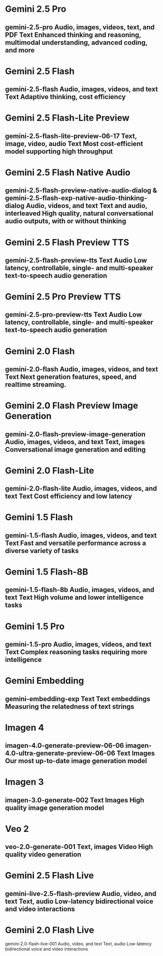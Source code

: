 # Gemini 2.5 Pro
gemini-2.5-pro	Audio, images, videos, text, and PDF	Text	Enhanced thinking and reasoning, multimodal understanding, advanced coding, and more
----
# Gemini 2.5 Flash
gemini-2.5-flash	Audio, images, videos, and text	Text	Adaptive thinking, cost efficiency
---
# Gemini 2.5 Flash-Lite Preview
gemini-2.5-flash-lite-preview-06-17	Text, image, video, audio	Text	Most cost-efficient model supporting high throughput
----
# Gemini 2.5 Flash Native Audio
gemini-2.5-flash-preview-native-audio-dialog &
gemini-2.5-flash-exp-native-audio-thinking-dialog	Audio, videos, and text	Text and audio, interleaved	High quality, natural conversational audio outputs, with or without thinking
----
# Gemini 2.5 Flash Preview TTS
gemini-2.5-flash-preview-tts	Text	Audio	Low latency, controllable, single- and multi-speaker text-to-speech audio generation
----
# Gemini 2.5 Pro Preview TTS
gemini-2.5-pro-preview-tts	Text	Audio	Low latency, controllable, single- and multi-speaker text-to-speech audio generation
----
# Gemini 2.0 Flash
gemini-2.0-flash	Audio, images, videos, and text	Text	Next generation features, speed, and realtime streaming.
----
# Gemini 2.0 Flash Preview Image Generation
gemini-2.0-flash-preview-image-generation	Audio, images, videos, and text	Text, images	Conversational image generation and editing
---
# Gemini 2.0 Flash-Lite
gemini-2.0-flash-lite	Audio, images, videos, and text	Text	Cost efficiency and low latency
---
# Gemini 1.5 Flash
gemini-1.5-flash	Audio, images, videos, and text	Text	Fast and versatile performance across a diverse variety of tasks
---
# Gemini 1.5 Flash-8B
gemini-1.5-flash-8b	Audio, images, videos, and text	Text	High volume and lower intelligence tasks
---
# Gemini 1.5 Pro
gemini-1.5-pro	Audio, images, videos, and text	Text	Complex reasoning tasks requiring more intelligence
---
# Gemini Embedding
gemini-embedding-exp	Text	Text embeddings	Measuring the relatedness of text strings
---
# Imagen 4
imagen-4.0-generate-preview-06-06
imagen-4.0-ultra-generate-preview-06-06	Text	Images	Our most up-to-date image generation model
---
# Imagen 3
imagen-3.0-generate-002	Text	Images	High quality image generation model
---
# Veo 2
veo-2.0-generate-001	Text, images	Video	High quality video generation
---
# Gemini 2.5 Flash Live
gemini-live-2.5-flash-preview	Audio, video, and text	Text, audio	Low-latency bidirectional voice and video interactions
---
# Gemini 2.0 Flash Live
gemini-2.0-flash-live-001	Audio, video, and text	Text, audio	Low-latency bidirectional voice and video interactions
